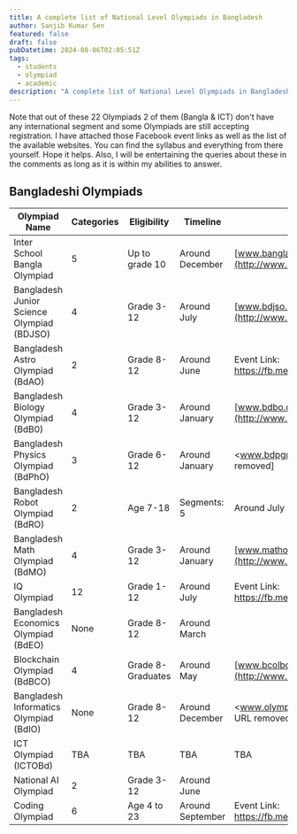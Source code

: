 ```yaml
---
title: A complete list of National Level Olympiads in Bangladesh
author: Sanjib Kumar Sen
featured: false
draft: false
pubDatetime: 2024-08-06T02:05:51Z
tags:
  - students
  - olympiad
  - academic
description: "A complete list of National Level Olympiads in Bangladesh"
---
```


Note that out of these 22 Olympiads 2 of them (Bangla & ICT) don't have any international segment and some Olympiads are still accepting registration. I have attached those Facebook event links as well as the list of the available websites. You can find the syllabus and everything from there yourself. Hope it helps. Also, I will be entertaining the queries about these in the comments as long as it is within my abilities to answer.

## Bangladeshi Olympiads

| Olympiad Name                              | Categories | Eligibility       | Timeline         | Website                                                   |
| ------------------------------------------ | ---------- | ----------------- | ---------------- | --------------------------------------------------------- |
| Inter School Bangla Olympiad               | 5          | Up to grade 10    | Around December  | [www.banglaolympiad.org](http://www.banglaolympiad.org)   |
| Bangladesh Junior Science Olympiad (BDJSO) | 4          | Grade 3-12        | Around July      | [www.bdjso.org](http://www.bdjso.org)                     |
| Bangladesh Astro Olympiad (BdAO)           | 2          | Grade 8-12        | Around June      | Event Link: <https://fb.me/e/2q8brbO0D>                   |
| Bangladesh Biology Olympiad (BdB0)         | 4          | Grade 3-12        | Around January   | [www.bdbo.org](http://www.bdbo.org)                       |
| Bangladesh Physics Olympiad (BdPhO)        | 3          | Grade 6-12        | Around January   | <www.bdpgo.org> [invalid URL removed]                     |
| Bangladesh Robot Olympiad (BdRO)           | 2          | Age 7-18          | Segments: 5      | Around July                                               |
| Bangladesh Math Olympiad (BdMO)            | 4          | Grade 3-12        | Around January   | [www.matholympiad.org.bd](http://www.matholympiad.org.bd) |
| IQ Olympiad                                | 12         | Grade 1-12        | Around July      | Event Link: <https://fb.me/e/2naEJVwzy>                   |
| Bangladesh Economics Olympiad (BdEO)       | None       | Grade 8-12        | Around March     |                                                           |
| Blockchain Olympiad (BdBCO)                | 4          | Grade 8-Graduates | Around May       | [www.bcolbd.org](http://www.bcolbd.org)                   |
| Bangladesh Informatics Olympiad (BdIO)     | None       | Grade 8-12        | Around December  | <www.olympiad.org.bd> [invalid URL removed]               |
| ICT Olympiad (ICTOBd)                      | TBA        | TBA               | TBA              | TBA                                                       |
| National AI Olympiad                       | 2          | Grade 3-12        | Around June      |                                                           |
| Coding Olympiad                            | 6          | Age 4 to 23       | Around September | Event Link: <https://fb.me/e/1NzuC41rH>                   |
